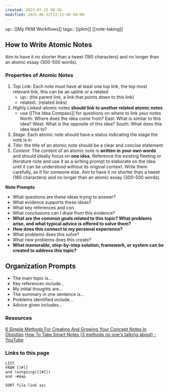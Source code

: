 ```yaml
---
created: 2023-07-15 08:56
modified: 2025-06-22T13:12:40-04:00
---
```

up::  [[My PKM Workflows]]
tags:: [[pkm]] [[note-taking]]
## How to Write Atomic Notes

Aim to have it no shorter than a tweet (180 characters) and no longer than an atomic essay (300-500 words).
### Properties of Atomic Notes
1. *Top Link:* Each note must have at least one top link, the top most relevant link, this can be an uplink or a related
	- up:: (the parent link, a link that points down to this link)
	- related:: (related links)
2. *Highly Linked*-atomic notes **should link to another related atomic notes**
	- use [[The Idea Compass]] for questions on where to link your notes
		 North: Where does the idea come from?
		 East: What is similar to this idea?
		 West: What is the opposite of this idea?
		 South: What does this idea lead to?
3. *Stage*: Each atomic note should have a status indicating the stage the note is in
4. *Title*: the title of an atomic note should be a clear and concise statement
5. *Content*: The content of an atomic note is **written in your own words** and should ideally focus on **one idea.**
		Reference the existing fleeting or literature note and use it as a writing prompt to elaborate on the idea until it can be understood without its original context. Write them carefully, as if for someone else.
		Aim to have it no shorter than a tweet (180 characters) and no longer than an atomic essay (300-500 words).

**Note Prompts**
- What questions are these ideas trying to answer?
- What evidence supports these ideas?
- What key references and con
- What conclusions can I draw from this evidence?
-  **What are the common goals related to this topic? What problems arise, and what typical advice is offered to solve them?**
- **How does this connect to my personal experience?**
- What problems does this solve?
- What new problems does this create?
- **What memorable, step-by-step solution, framework, or system can be created to address this topic?**

## Organization Prompts
- The main topic is...
- Key references include...
- My initial thoughts are...
- The summary in one sentence is...
- Problems identified include...
- Advice given includes...



### Resources
[6 Simple Methods For Creating And Growing Your Concept Notes In Obsidian](https://www.aidanhelfant.com/5-simple-methods-for-growing-your-concept-notes-in-obsidian/)
[How To Take Smart Notes (3 methods no one's talking about) - YouTube](https://www.youtube.com/watch?v=5O46Rqh5zHE)

### Links to this page
```dataview
LIST
FROM [[#]]
and !outgoing([[#]])
and -#map

SORT file.link asc
```
